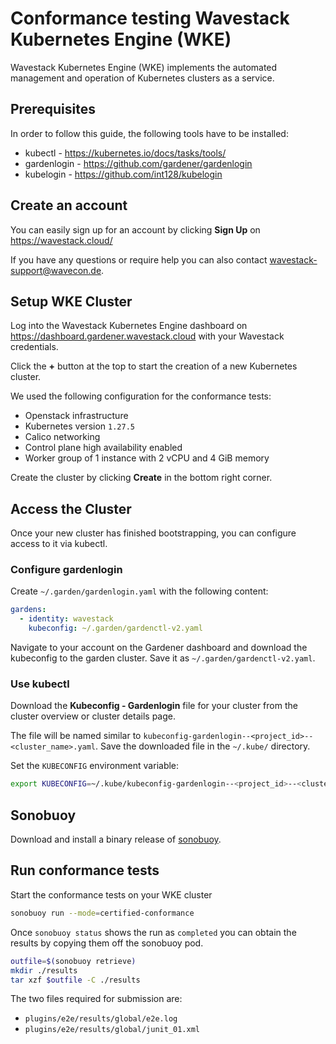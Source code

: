 # Conformance testing Wavestack Kubernetes Engine (WKE)

Wavestack Kubernetes Engine (WKE) implements the automated management
and operation of Kubernetes clusters as a service.

## Prerequisites

In order to follow this guide, the following tools have to be installed:

- kubectl - https://kubernetes.io/docs/tasks/tools/
- gardenlogin - https://github.com/gardener/gardenlogin
- kubelogin - https://github.com/int128/kubelogin

## Create an account

You can easily sign up for an account by clicking **Sign Up** on https://wavestack.cloud/

If you have any questions or require help you can also contact
[wavestack-support@wavecon.de](mailto:wavestack-support@wavecon.de).

## Setup WKE Cluster

Log into the Wavestack Kubernetes Engine dashboard on
https://dashboard.gardener.wavestack.cloud with your Wavestack
credentials.

Click the **+** button at the top to start the creation of a new
Kubernetes cluster.

We used the following configuration for the conformance tests:

- Openstack infrastructure
- Kubernetes version `1.27.5`
- Calico networking
- Control plane high availability enabled
- Worker group of 1 instance with 2 vCPU and 4 GiB memory

Create the cluster by clicking **Create** in the bottom right corner.

## Access the Cluster

Once your new cluster has finished bootstrapping, you can configure
access to it via kubectl.

### Configure gardenlogin

Create `~/.garden/gardenlogin.yaml` with the following content:

```yaml
gardens:
  - identity: wavestack
    kubeconfig: ~/.garden/gardenctl-v2.yaml
```

Navigate to your account on the Gardener dashboard and download the
kubeconfig to the garden cluster. Save it as
`~/.garden/gardenctl-v2.yaml`.

### Use kubectl

Download the **Kubeconfig - Gardenlogin** file for your cluster from
the cluster overview or cluster details page.

The file will be named similar to
`kubeconfig-gardenlogin--<project_id>--<cluster_name>.yaml`. Save the downloaded
file in the `~/.kube/` directory.

Set the `KUBECONFIG` environment variable:

```bash
export KUBECONFIG=~/.kube/kubeconfig-gardenlogin--<project_id>--<cluster_name>.yaml
```

## Sonobuoy

Download and install a binary release of
[sonobuoy](https://github.com/vmware-tanzu/sonobuoy/releases/).

## Run conformance tests

Start the conformance tests on your WKE cluster

```bash
sonobuoy run --mode=certified-conformance
```

Once `sonobuoy status` shows the run as `completed` you can obtain the results by copying
them off the sonobuoy pod. 

```bash
outfile=$(sonobuoy retrieve)
mkdir ./results
tar xzf $outfile -C ./results
```

The two files required for submission are:

- `plugins/e2e/results/global/e2e.log`
- `plugins/e2e/results/global/junit_01.xml`
